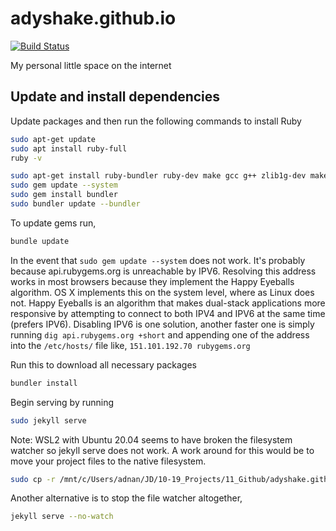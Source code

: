 adyshake.github.io
==================

[![Build Status](https://travis-ci.org/adyshake/adyshake.github.io.svg)](https://travis-ci.org/adyshake/adyshake.github.io)

My personal little space on the internet

## Update and install dependencies

Update packages and then run the following commands to install Ruby

```bash
sudo apt-get update
sudo apt install ruby-full
ruby -v
```

```bash
sudo apt-get install ruby-bundler ruby-dev make gcc g++ zlib1g-dev make
sudo gem update --system
sudo gem install bundler
sudo bundler update --bundler
```

To update gems run,
```bash
bundle update
```

In the event that `sudo gem update --system` does not work. It's probably
because api.rubygems.org is unreachable by IPV6. Resolving this address works in
most browsers because they implement the Happy Eyeballs algorithm. OS X
implements this on the system level, where as Linux does not.
Happy Eyeballs is an algorithm that makes dual-stack applications more
responsive by attempting to connect to both IPV4 and IPV6 at the same time
(prefers IPV6).
Disabling IPV6 is one solution, another faster one is simply running 
`dig api.rubygems.org +short` and appending one of the address into the
`/etc/hosts/` file like, `151.101.192.70 rubygems.org`

Run this to download all necessary packages

```bash
bundler install
```

Begin serving by running

```bash
sudo jekyll serve
```

Note: WSL2 with Ubuntu 20.04 seems to have broken the filesystem watcher so jekyll 
serve does not work. A work around for this would be to move your project files 
to the native filesystem.
```bash
sudo cp -r /mnt/c/Users/adnan/JD/10-19_Projects/11_Github/adyshake.github.io ~/ && cd ~/adyshake.github.io && jekyll serve
```
Another alternative is to stop the file watcher altogether,
```bash
jekyll serve --no-watch
```